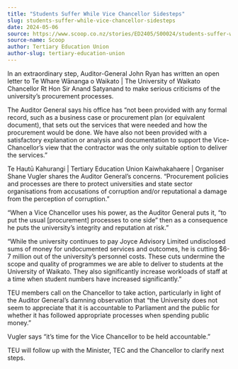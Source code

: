 ```yaml
---
title: "Students Suffer While Vice Chancellor Sidesteps"
slug: students-suffer-while-vice-chancellor-sidesteps
date: 2024-05-06
source: https://www.scoop.co.nz/stories/ED2405/S00024/students-suffer-while-vice-chancellor-sidesteps.htm
source-name: Scoop
author: Tertiary Education Union
author-slug: tertiary-education-union
---
```


<p>In an extraordinary step, Auditor-General John Ryan has
written
an open letter to Te Whare Wānanga o Waikato | The
University of Waikato Chancellor Rt Hon Sir Anand Satyanand
to make serious criticisms of the university’s procurement
processes.</p>

<p>The Auditor General says his office has
“not been provided with any formal record, such as a
business case or procurement plan (or equivalent document),
that sets out the services that were needed and how the
procurement would be done. We have also not been provided
with a satisfactory explanation or analysis and
documentation to support the Vice-Chancellor’s view that
the contractor was the only suitable option to deliver the
services.”</p>

<p>Te Hautū Kahurangi | Tertiary Education
Union Kaiwhakahaere | Organiser Shane Vugler shares the
Auditor General’s concerns. “Procurement policies and
processes are there to protect universities and state sector
organisations from accusations of corruption and/or
reputational a damage from the perception of
corruption.”</p>

<p>“When a Vice Chancellor uses his
power, as the Auditor General puts it, “to put the usual
[procurement] processes to one side” then as a consequence
he puts the university’s integrity and reputation at
risk.”</p>

<p>“While the university continues to pay
Joyce Advisory Limited undisclosed sums of money for
undocumented services and outcomes, he is cutting $6-7
million out of the university’s personnel costs. These
cuts undermine the scope and quality of programmes we are
able to deliver to students at the University of Waikato.
They also significantly increase workloads of staff at a
time when student numbers have increased
significantly.”</p>

<p>TEU members call on the Chancellor
to take action, particularly in light of the Auditor
General’s damning observation that “the University does
not seem to appreciate that it is accountable to Parliament
and the public for whether it has followed appropriate
processes when spending public money.”</p>

<p>Vugler says
“it’s time for the Vice Chancellor to be held
accountable.”</p>

<p>TEU will follow up with the Minister,
TEC and the Chancellor to clarify next
steps.</p>

<p></p>